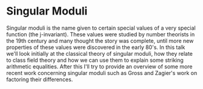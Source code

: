 Singular Moduli
===============

Singular moduli is the name given to certain special values of a very special function (the j-invariant). These values were studied by number theorists in the 19th century and many thought the story was complete, until more new properties of these values were discovered in the early 80's. In this talk we'll look initially at the classical theory of singular moduli, how they relate to class field theory and how we can use them to explain some striking arithmetic equalities. After this I'll try to provide an overview of some more recent work concerning singular moduli such as Gross and Zagier's work on factoring their differences.
